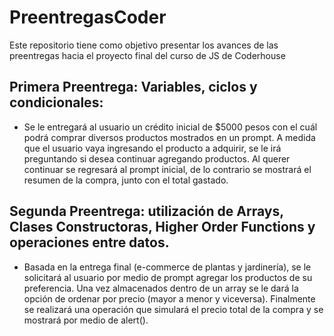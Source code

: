 # PreentregasCoder
Este repositorio tiene como objetivo presentar los avances de las preentregas hacia el proyecto final del curso de JS de Coderhouse

## Primera Preentrega: Variables, ciclos y condicionales:

- Se le entregará al usuario un crédito inicial de $5000 pesos con el cuál podrá comprar diversos productos mostrados en un prompt. A medida que el usuario vaya ingresando el producto a adquirir, se le irá preguntando si desea continuar agregando productos. Al querer continuar se regresará al prompt inicial, de lo contrario se mostrará el resumen de la compra, junto con el total gastado.

## Segunda Preentrega: utilización de Arrays, Clases Constructoras, Higher Order Functions y operaciones entre datos.

- Basada en la entrega final (e-commerce de plantas y jardinería), se le solicitará al usuario por medio de prompt agregar los productos de su preferencia. Una vez almacenados dentro de un array se le dará la opción de ordenar por precio (mayor a menor y viceversa). Finalmente se realizará una operación que simulará el precio total de la compra y se mostrará por medio de alert().
